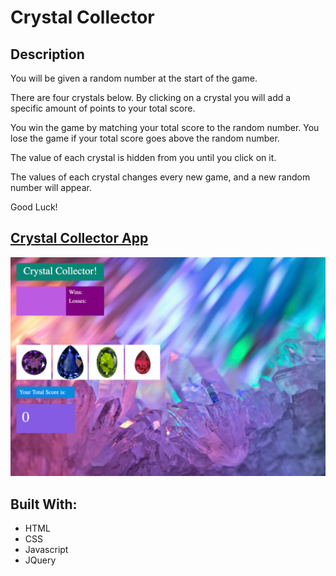 # Crystal Collector

## Description
You will be given a random number at the start of the game.

There are four crystals below. By clicking on a crystal you will add a specific amount of points to your total score.

You win the game by matching your total score to the random number. You lose the game if your total score goes above the random number.

The value of each crystal is hidden from you until you click on it.

The values of each crystal changes every new game, and a new random number will appear.

Good Luck!

## [Crystal Collector App](https://kiarakg.github.io/Crystal-Collector/)

![pic](/assets/images/CrystalCollector.png)

## Built With:
* HTML
* CSS
* Javascript
* JQuery
